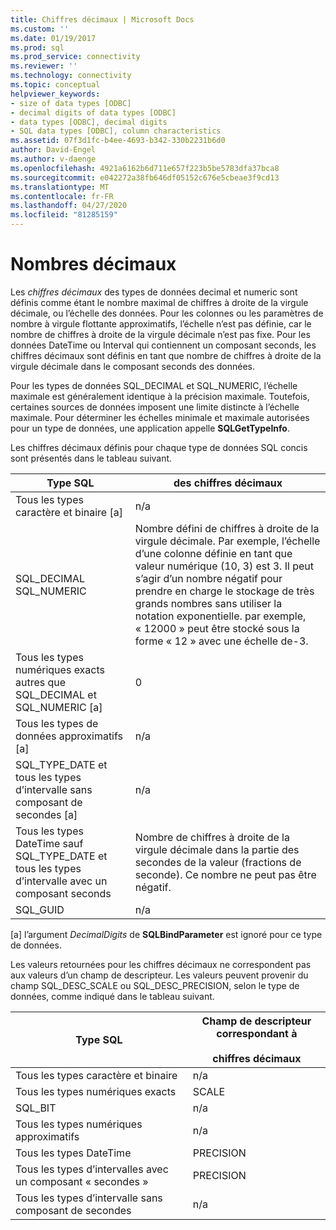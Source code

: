 ```yaml
---
title: Chiffres décimaux | Microsoft Docs
ms.custom: ''
ms.date: 01/19/2017
ms.prod: sql
ms.prod_service: connectivity
ms.reviewer: ''
ms.technology: connectivity
ms.topic: conceptual
helpviewer_keywords:
- size of data types [ODBC]
- decimal digits of data types [ODBC]
- data types [ODBC], decimal digits
- SQL data types [ODBC], column characteristics
ms.assetid: 07f3d1fc-b4ee-4693-b342-330b2231b6d0
author: David-Engel
ms.author: v-daenge
ms.openlocfilehash: 4921a6162b6d711e657f223b5be5783dfa37bca8
ms.sourcegitcommit: e042272a38fb646df05152c676e5cbeae3f9cd13
ms.translationtype: MT
ms.contentlocale: fr-FR
ms.lasthandoff: 04/27/2020
ms.locfileid: "81285159"
---
```

# <a name="decimal-digits"></a>Nombres décimaux
Les *chiffres décimaux* des types de données decimal et numeric sont définis comme étant le nombre maximal de chiffres à droite de la virgule décimale, ou l’échelle des données. Pour les colonnes ou les paramètres de nombre à virgule flottante approximatifs, l’échelle n’est pas définie, car le nombre de chiffres à droite de la virgule décimale n’est pas fixe. Pour les données DateTime ou Interval qui contiennent un composant seconds, les chiffres décimaux sont définis en tant que nombre de chiffres à droite de la virgule décimale dans le composant seconds des données.  
  
 Pour les types de données SQL_DECIMAL et SQL_NUMERIC, l’échelle maximale est généralement identique à la précision maximale. Toutefois, certaines sources de données imposent une limite distincte à l’échelle maximale. Pour déterminer les échelles minimale et maximale autorisées pour un type de données, une application appelle **SQLGetTypeInfo**.  
  
 Les chiffres décimaux définis pour chaque type de données SQL concis sont présentés dans le tableau suivant.  
  
|Type SQL|des chiffres décimaux|  
|--------------|--------------------|  
|Tous les types caractère et binaire [a]|n/a|  
|SQL_DECIMAL<br />SQL_NUMERIC|Nombre défini de chiffres à droite de la virgule décimale. Par exemple, l’échelle d’une colonne définie en tant que valeur numérique (10, 3) est 3. Il peut s’agir d’un nombre négatif pour prendre en charge le stockage de très grands nombres sans utiliser la notation exponentielle. par exemple, « 12000 » peut être stocké sous la forme « 12 » avec une échelle de-3.|  
|Tous les types numériques exacts autres que SQL_DECIMAL et SQL_NUMERIC [a]|0|  
|Tous les types de données approximatifs [a]|n/a|  
|SQL_TYPE_DATE et tous les types d’intervalle sans composant de secondes [a]|n/a|  
|Tous les types DateTime sauf SQL_TYPE_DATE et tous les types d’intervalle avec un composant seconds|Nombre de chiffres à droite de la virgule décimale dans la partie des secondes de la valeur (fractions de seconde). Ce nombre ne peut pas être négatif.|  
|SQL_GUID|n/a|  
  
 [a] l’argument *DecimalDigits* de **SQLBindParameter** est ignoré pour ce type de données.  
  
 Les valeurs retournées pour les chiffres décimaux ne correspondent pas aux valeurs d’un champ de descripteur. Les valeurs peuvent provenir du champ SQL_DESC_SCALE ou SQL_DESC_PRECISION, selon le type de données, comme indiqué dans le tableau suivant.  
  
|Type SQL|Champ de descripteur correspondant à<br /><br /> chiffres décimaux|  
|--------------|----------------------------------------------------------|  
|Tous les types caractère et binaire|n/a|  
|Tous les types numériques exacts|SCALE|  
|SQL_BIT|n/a|  
|Tous les types numériques approximatifs|n/a|  
|Tous les types DateTime|PRECISION|  
|Tous les types d’intervalles avec un composant « secondes »|PRECISION|  
|Tous les types d’intervalle sans composant de secondes|n/a|
